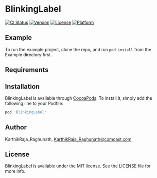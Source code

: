# BlinkingLabel

[![CI Status](http://img.shields.io/travis/KarthikRaja_Raghunath/BlinkingLabel.svg?style=flat)](https://travis-ci.org/KarthikRaja_Raghunath/BlinkingLabel)
[![Version](https://img.shields.io/cocoapods/v/BlinkingLabel.svg?style=flat)](http://cocoapods.org/pods/BlinkingLabel)
[![License](https://img.shields.io/cocoapods/l/BlinkingLabel.svg?style=flat)](http://cocoapods.org/pods/BlinkingLabel)
[![Platform](https://img.shields.io/cocoapods/p/BlinkingLabel.svg?style=flat)](http://cocoapods.org/pods/BlinkingLabel)

## Example

To run the example project, clone the repo, and run `pod install` from the Example directory first.

## Requirements

## Installation

BlinkingLabel is available through [CocoaPods](http://cocoapods.org). To install
it, simply add the following line to your Podfile:

```ruby
pod 'BlinkingLabel'
```

## Author

KarthikRaja_Raghunath, KarthikRaja_Raghunath@comcast.com

## License

BlinkingLabel is available under the MIT license. See the LICENSE file for more info.
